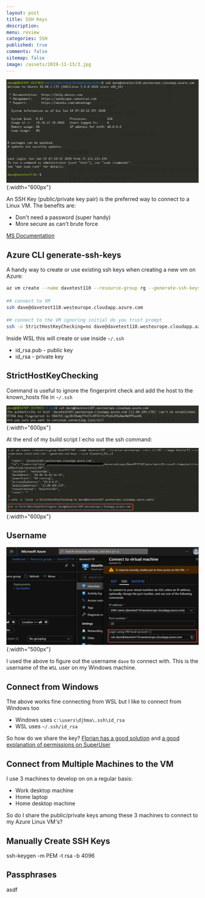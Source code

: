 ```yaml
---
layout: post
title: SSH Keys 
description: 
menu: review
categories: SSH 
published: true 
comments: false     
sitemap: false
image: /assets/2019-11-13/3.jpg
---
```


![alt text](/assets/2020-01-09/20.jpg "Connecting to a Linux VM using SSH Keys"){:width="600px"}  

An SSH Key (public/private key pair) is the preferred way to connect to a Linux VM.  The benefits are:

- Don't need a password (super handy)
- More secure as can't brute force

[MS Documentation](https://docs.microsoft.com/en-us/azure/virtual-machines/linux/create-ssh-keys-detailed#overview-of-ssh-and-keys)

## Azure CLI generate-ssh-keys

A handy way to create or use existing ssh keys when creating a new vm on Azure:

```bash
az vm create --name davetest110 --resource-group rg --generate-ssh-keys

## connect to VM
ssh dave@davetest110.westeurope.cloudapp.azure.com

## connect to the VM ignoring initial do you trust prompt
ssh -o StrictHostKeyChecking=no dave@davetest110.westeurope.cloudapp.azure.com
```

Inside WSL this will create or use inside `~/.ssh`

- id_rsa.pub - public key
- id_rsa - private key

## StrictHostKeyChecking

Command is useful to ignore the fingerprint check and add the host to the known_hosts file in `~/.ssh`

![alt text](/assets/2020-01-09/22.jpg "Handy to ignore the fingerprint check"){:width="600px"}  

At the end of my build script I echo out the ssh command:

![alt text](/assets/2020-01-09/23.jpg "Ignore the fingerprint check"){:width="600px"}  

## Username

![alt text](/assets/2020-01-09/21.jpg "Getting ssh connection string from Azure UI"){:width="500px"}  

I used the above to figure out the username `dave` to connect with. This is the username of the `WSL` user on my Windows machine.

## Connect from Windows

The above works fine connecting from WSL but I like to connect from Windows too

- Windows uses `c:\users\djhma\.ssh\id_rsa`
- WSL uses `~/.ssh/id_rsa`

So how do we share the key? [Florian has a good solution](https://florianbrinkmann.com/en/ssh-key-and-the-windows-subsystem-for-linux-3436/#comment-3109) and [a good explanation of permissions on SuperUser](https://superuser.com/a/1183228/12214)

## Connect from Multiple Machines to the VM

I use 3 machines to develop on on a regular basis:

- Work desktop machine
- Home laptop
- Home desktop machine

So do I share the public/private keys among these 3 machines to connect to my Azure Linux VM's?

## Manually Create SSH Keys

ssh-keygen -m PEM -t rsa -b 4096

## Passphrases
asdf
